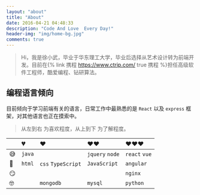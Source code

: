 ```yaml
---
layout: "about"
title: "About"
date: 2016-04-21 04:48:33
description: "Code And Love  Every Day!"
header-img: "img/home-bg.jpg"
comments: true
---
```


> Hi，我是徐小武，毕业于华东理工大学，毕业后选择从艺术设计转为前端开发。目前在{% link 携程 https://www.ctrip.com/ true 携程 %}担任高级软件工程师，酷爱编程、钻研算法。

## 编程语言倾向
目前倾向于学习前端有关的语言，日常工作中最熟悉的是 `React` 以及 `express` 框架，对其他语言也正在摸索中。

> 从左到右 为喜欢程度，从上到下 为了解程度。

|   | 💔 | ❤️ | ❤️❤️ | ❤️❤️❤️ |
|:-----|:-----|:-----|:-----|:-----|
| 😅 | `java` |       | `jquery` `node` | `react` `vue` |
| 🧐 | `html` | `css` `TypeScript` | `JavaScript` | `angular` |
| 😏 |        |       |        | `nginx`|
| 🤓 |        | `mongodb` | `mysql` | `python` |